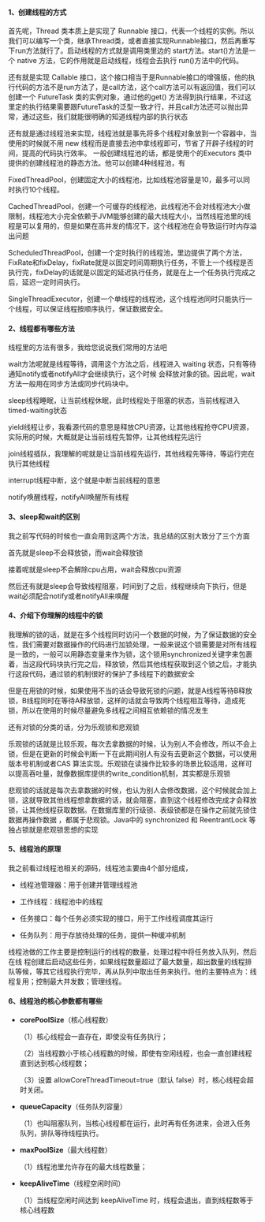 #### 1、创建线程的方式

首先呢，Thread 类本质上是实现了 Runnable 接口，代表一个线程的实例。所以我们可以编写一个类，继承Thread类，或者直接实现Runnable接口，然后再重写下run方法就行了。启动线程的方式就是调用类里边的
start方法。start()方法是一个 native 方法，它的作用就是启动线程，线程会去执行 run()方法中的代码。

还有就是实现 Callable 接口，这个接口相当于是Runnable接口的增强版，他的执行代码的方法不是run方法了，是call方法，这个call方法可以有返回值，我们可以创建一个 FutureTask 类的实例对象，通过他的get()
方法得到执行结果，不过这里定的执行结果需要跟FutureTask的泛型一致才行，并且call方法还可以抛出异常，通过这些，我们就能很明确的知道线程内部的执行状态

还有就是通过线程池来实现，线程池就是事先将多个线程对象放到一个容器中，当使用的时候就不用 new 线程而是直接去池中拿线程即可，节省了开辟子线程的时间，提高的代码执行效率。 一般创建线程池的话，都是使用个的Executors
类中提供的创建线程池的静态方法。他可以创建4种线程池，有

FixedThreadPool，创建固定大小的线程池，比如线程池容量是10，最多可以同时执行10个线程。

CachedThreadPool，创建一个可缓存的线程池，此线程池不会对线程池大小做限制，线程池大小完全依赖于JVM能够创建的最大线程大小，当然线程池里的线程是可以复用的，但是如果在高并发的情况下，这个线程池在会导致运行时内存溢出问题

ScheduledThreadPool，创建一个定时执行的线程池，里边提供了两个方法，FixRate和fixDelay，fixRate就是以固定时间周期执行任务，不管上一个线程是否执行完，fixDelay的话就是以固定的延迟执行任务，就是在上一个任务执行完成之后，延迟一定时间执行。

SingleThreadExecutor，创建一个单线程的线程池，这个线程池同时只能执行一个线程，可以保证线程按顺序执行，保证数据安全。

#### 2、线程都有哪些方法

线程里的方法有很多，我给您说说我们常用的方法吧

wait方法呢就是线程等待，调用这个方法之后，线程进入 waiting 状态，只有等待通知notify或者notifyAll才会继续执行，这个时候 会释放对象的锁。因此呢，wait 方法一般用在同步方法或同步代码块中。

sleep线程睡眠，让当前线程休眠，此时线程处于阻塞的状态，当前线程进入timed-waiting状态

yield线程让步，我看源代码的意思是释放CPU资源，让其他线程抢夺CPU资源，实际用的时候，大概就是让当前线程先暂停，让其他线程先运行

join线程插队，我理解的呢就是让当前线程先运行，其他线程先等待，等运行完在执行其他线程

interrupt线程中断，这个就是中断当前线程的意思

notify唤醒线程，notifyAll唤醒所有线程

#### 3、sleep和wait的区别

我之前写代码的时候也一直会用到这两个方法，我总结的区别大致分了三个方面

首先就是sleep不会释放锁，而wait会释放锁

接着呢就是sleep不会解除cpu占用，wait会释放cpu资源

然后还有就是sleep会导致线程阻塞，时间到了之后，线程继续向下执行，但是wait必须配合notify或者notifyAll来唤醒

#### 4、介绍下你理解的线程中的锁

我理解的锁的话，就是在多个线程同时访问一个数据的时候，为了保证数据的安全性，我们需要对数据操作的代码进行加锁处理，一般来说这个锁需要是对所有线程是一致的，一般可以用静态变量来作为锁，这个锁用synchronized关键字来包裹着，当这段代码块执行完之后，释放锁，然后其他线程获取到这个锁之后，才能执行这段代码，通过锁的机制很好的保护了多线程下的数据安全

但是在用锁的时候，如果使用不当的话会导致死锁的问题，就是A线程等待B释放锁，B线程同时在等待A释放锁，这样的话就会导致两个线程相互等待，造成死锁，所以在使用的时候尽量避免多线程之间相互依赖锁的情况发生

还有对锁的分类的话，分为乐观锁和悲观锁

乐观锁的话就是比较乐观，每次去拿数据的时候，认为别人不会修改，所以不会上锁，但是在更新的时候会判断一下在此期间别人有没有去更新这个数据，可以使用版本号机制或者CAS
算法实现。乐观锁在读操作比较多的场景比较适用，这样可以提高吞吐量，就像数据库提供的write_condition机制，其实都是乐观锁

悲观锁的话就是每次去拿数据的时候，也认为别人会修改数据，这个时候就会加上锁，这就导致其他线程想拿数据的话，就会阻塞，直到这个线程修改完成才会释放锁，让其他线程获取数据。在数据库里的行级锁、表级锁都是在操作之前就先锁住数据再操作数据
，都属于悲观锁。Java中的 synchronized 和 ReentrantLock 等独占锁就是悲观锁思想的实现

#### 5、线程池的原理

我之前看过线程池相关的源码，线程池主要由4个部分组成，

- 线程池管理器：用于创建并管理线程池

- 工作线程：线程池中的线程

- 任务接口：每个任务必须实现的接口，用于工作线程调度其运行

- 任务队列：用于存放待处理的任务，提供一种缓冲机制

线程池做的工作主要是控制运行的线程的数量，处理过程中将任务放入队列，然后在线
程创建后启动这些任务，如果线程数量超过了最大数量，超出数量的线程排队等候，等其它线程执行完毕，再从队列中取出任务来执行。他的主要特点为：线程复用；控制最大并发数；管理线程。

#### 6、线程池的核心参数都有哪些

- **corePoolSize**（核心线程数）

  （1）核心线程会一直存在，即使没有任务执行；

  （2）当线程数小于核心线程数的时候，即使有空闲线程，也会一直创建线程直到达到核心线程数；

  （3）设置 allowCoreThreadTimeout=true（默认 false）时，核心线程会超时关闭。

- **queueCapacity**（任务队列容量）

  （1）也叫阻塞队列，当核心线程都在运行，此时再有任务进来，会进入任务队列，排队等待线程执行。

- **maxPoolSize**（最大线程数）

  （1）线程池里允许存在的最大线程数量；

- **keepAliveTime**（线程空闲时间）

  （1）当线程空闲时间达到 keepAliveTime 时，线程会退出，直到线程数等于核心线程数



















